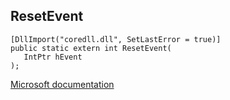 ## ResetEvent

```
[DllImport("coredll.dll", SetLastError = true)]
public static extern int ResetEvent(
   IntPtr hEvent
);
```

[Microsoft documentation](https://docs.microsoft.com/en-us/windows/win32/api/synchapi/nf-synchapi-resetevent)

